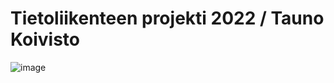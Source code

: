 # Tietoliikenteen projekti 2022 / Tauno Koivisto

![image](https://user-images.githubusercontent.com/93557178/199468762-623c994b-27ab-497b-85f8-be11419d099d.png)

